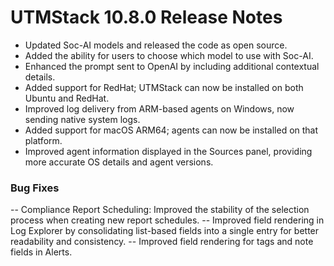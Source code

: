 # UTMStack 10.8.0 Release Notes
- Updated Soc-AI models and released the code as open source.
- Added the ability for users to choose which model to use with Soc-AI.
- Enhanced the prompt sent to OpenAI by including additional contextual details.
- Added support for RedHat; UTMStack can now be installed on both Ubuntu and RedHat.
- Improved log delivery from ARM-based agents on Windows, now sending native system logs.
- Added support for macOS ARM64; agents can now be installed on that platform.
- Improved agent information displayed in the Sources panel, providing more accurate OS details and agent versions.


### Bug Fixes
-- Compliance Report Scheduling: Improved the stability of the selection process when creating new report schedules.
-- Improved field rendering in Log Explorer by consolidating list-based fields into a single entry for better readability and consistency.
-- Improved field rendering for tags and note fields in Alerts.